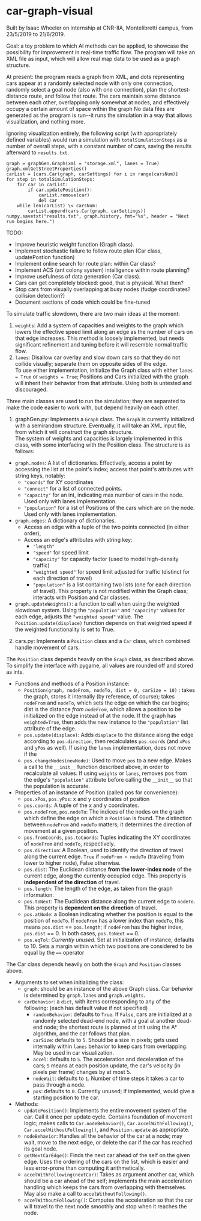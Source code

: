 # car-graph-visual

Built by Isaac Wheeler on internship at CNR-IIA, Montelibretti campus, from 23/5/2019 to 21/6/2019.  



Goal: a toy problem to which AI methods can be applied, to showcase the possibility for improvement in real-time traffic 
flow. The program will take an XML file as input, which will allow real map data to be used as a graph structure.  

At present: the program reads a graph from XML, and dots representing cars appear at a randomly selected node with only one connection,
randomly select a goal node (also with one connection), plan the shortest-distance route, and follow that route.
The cars maintain some distance between each other, overlapping only somewhat at nodes, and effectively occupy a certain amount of space within the graph
No data files are generated as the program is run--it runs the simulation in a way that allows visualization, and nothing more.

Ignoring visualization entirely, the following script (with appropriately defined variables) would run a simulation with `totalSimulationSteps` as a number of overall steps, with a constant number of cars, saving the results afterward to `results.txt`.

```
graph = graphGen.Graph(xml = "storage.xml", lanes = True)
graph.xmlGetStreetProperties()
carList = [cars.Car(graph, carSettings) for i in range(carsNum)]
for step in totalSimulationSteps:
    for car in carList:
        if car.updatePosition():
            carList.remove(car)
            del car
    while len(carList) \< carsNum:
        carList.append(cars.Car(graph, carSettings))
numpy.savetxt("results.txt", graph.history, fmt="%s", header = "Next run begins here.")
```

TODO:  
* Improve heuristic weight function (Graph class).
* Implement stochastic failure to follow route plan (Car class, updatePostion function)
* Implement online search for route plan: within Car class?
* Implement ACS (ant colony system) intelligence within route planning?
* Improve usefulness of data generation (Car class). 
* Cars can get completely blocked: good, that is physical. What then?
* Stop cars from visually overlapping at busy nodes (fudge coordinates? collision detection?)
* Document sections of code which could be fine-tuned

To simulate traffic slowdown, there are two main ideas at the moment:
1. `weights`: Add a system of capacities and weights to the graph which lowers the effective speed limit along an edge as the number 
of cars on that edge increases. This method is loosely implemented, but needs significant refinement and tuning
before it will resemble normal traffic flow.  
2. `lanes`: Disallow car overlay and slow down cars so that they do not collide visually; separate them on opposite sides of the 
edge.  
To use either implementation, initialize the Graph class with either `lanes = True` or `weights = True`; Positions and Cars 
initialized with the graph will inherit their behavior from that attribute. Using both is untested and discouraged. 

Three main classes are used to run the simulation; they are separated to make the code easier to work with, but depend heavily on 
each other.

1. graphGen.py:
Implements a `Graph` class. 
The `Graph` is currently initialized with a semirandom structure. Eventually, it will take an XML input file, from which it
will construct the graph structure.  
The system of weights and capacities is largely implemented in this class, with some interfacing with the Position class.
The structure is as follows:
* `graph.nodes`: A list of dictionaries. Effectively, access a point by accessing the list at the point's index; access that point's attributes with string keys, notably:
    * `"coords"` for XY coordinates 
    * `"connect"` for a list of connected points.
    * `"capacity"` for an int, indicating max number of cars in the node. Used only with lanes implementation.
    * `"population"` for a list of Positions of the cars which are on the node. Used only with lanes implementation.
* `graph.edges`: A dictionary of dictionaries. 
    * Access an edge with a tuple of the two points connected (in either order), 
    * Access an edge's attributes with string key:
        * `"length"` 
        * `"speed"` for speed limit
        * `"capacity"` for capacity factor (used to model high-density traffic)
        * `"weighted speed"` for speed limit adjusted for traffic (distinct for each direction of travel)
        * `"population"` is a list containing two lists (one for each direction of travel). This
        property is not modified within the Graph class; interacts with Position and Car classes.
* `graph.updateWeights()`: a function to call when using the weighted slowdown system. Using the `"population"` and 
`"capacity"` values for each edge, adjusts the `"weighted speed"` value. The `Position.update(displace)` function depends on that weighted speed if the weighted functionality is set to True.

        
  
2. cars.py:
Implements a `Position` class and a `Car` class, which combined handle movement of cars.  

The `Position` class depends heavily on the `Graph` class, as described above. To simplify the interface with pygame, all values are rounded off and stored as ints.
* Functions and methods of a Position instance:
    * `Position(graph, nodeFrom, nodeTo, dist = 0, carSize = 10)` : takes the graph, stores it internally (by reference, of course); takes `nodeFrom` and `nodeTo`, which sets the edge on which the car begins; dist is the distance *from `nodeFrom`*, which allows a position to be initialized on the edge instead of at the node. If the graph has `weighted=True`, then adds the new instance to the `"population"` list attribute of the edge.
    * `pos.update(displace)`: Adds `displace` to the distance along the edge according to `pos.direction`, then recalculates `pos.coords` (and `xPos` and `yPos` as well). If using the `lanes` implementation, does not move if the
    * `pos.changeNodes(newNode)`: Used to move `pos` to a new edge. Makes a call to the `__init__` function described above, in order to recalculate all values. If using `weights` or `lanes`, removes pos from the edge's `"population"` attribute before calling the `__init__` so that the population is accurate. 
* Properties of an instance of Position (called pos for convenience):
    * `pos.xPos`, `pos.yPos`: x and y coordinates of position
    * `pos.coords`: A tuple of the x and y coordinates. 
    * `pos.nodeFrom`, `pos.nodeTo`: The indices of the nodes on the graph which define the edge on which a `Position` is found. The distinction between `nodeFrom` and `nodeTo` matters; it determines the direction of movement at a given position.
    * `pos.fromCoords`, `pos.toCoords`: Tuples indicating the XY coordinates of `nodeFrom` and `nodeTo`, respectively.
    * `pos.direction`: A Boolean, used to identify the direction of travel along the current edge. `True` if `nodeFrom < nodeTo` (traveling from lower to higher node), False otherwise.
    * `pos.dist`: The Euclidean distance **from the lower-index node** of the current edge, along the currently occupied edge. This property is **independent of the direction** of travel.
    * `pos.length`: The length of the edge, as taken from the graph information.
    * `pos.toNext`: The Euclidean distance along the current edge to `nodeTo`. This property is **dependent on the direction** of travel.
    * `pos.atNode`: a Boolean indicating whether the position is equal to the position of `nodeTo`. If `nodeFrom` has a lower index than `nodeTo`, this means `pos.dist` == `pos.length`; if `nodeFrom` has the higher index, `pos.dist` == 0. In both cases, `pos.toNext` == 0.
    * `pos.eqTol`: *Currently unused.* Set at initialization of instance, defaults to 10. Sets a margin within which two positions are considered to be equal by the `==` operator
    
The Car class depends heavily on both the `Graph` and `Position` classes above.

* Arguments to set when initializing the class:
    * `graph`: should be an instance of the above Graph class. Car behavior is determined by `graph.lanes` and `graph.weights`.
    * `carBehavior`: a `dict`, with items corresponding to any of the following: (each has default value if not specified)
        * `randomBehavior`: defaults to `True`.  If `False`, cars are initialized at a randomly selected dead-end node, with a goal at another dead-end node; the shortest route is planned at init using the A* algorithm, and the car follows that plan.
        * `carSize`: defaults to `5`. Should be a size in pixels; gets used internally within `lanes` behavior to keep cars from overlapping. May be used in car visualization.
        * `accel`: defaults to `5`. The acceleration and deceleration of the cars; `5` means at each position update, the car's velocity (in pixels per frame) changes by at most 5.
        * `nodeWait`: defaults to `1`. Number of time steps it takes a car to pass through a node.
        * `pos`: defaults to `0`. Currently unused; if implemented, would give a starting position to the car.
* Methods:
    * `updatePosition()`: Implements the entire movement system of the car. Call it once per update cycle. Contains foundation of movement logic; makes calls to `Car.nodeBehavior()`, `Car.accelWithFollowing()`, `Car.accelWithoutFollowing()`, and `Position.update` as appropriate.
    * `nodeBehavior`: Handles all the behavior of the car at a node; may wait, move to the next edge, or delete the car if the car has reached its goal node.
    * `getNextCarEdge()`: Finds the next car ahead of the self on the given edge. Uses the ordering of the cars on the list, which is easier and less error-prone than computing it arithmetically.
    * `accelWithFollowing(nextCar)`: Takes as argument another car, which should be a car ahead of the self; implements the main acceleration handling which keeps the cars from overlapping with themselves. May also make a call to `accelWithoutFollowing()`.
    * `accelWithoutFollowing()`: Computes the acceleration so that the car will travel to the next node smoothly and stop when it reaches the node.



